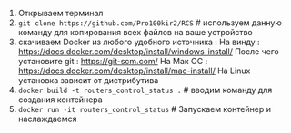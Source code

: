 1) Открываем терминал
2) `git clone https://github.com/Pro100kir2/RCS` # используем данную команду для копирования всех файлов на ваше устройство
3) скачиваем Docker из любого удобного источника : 
 На винду : https://docs.docker.com/desktop/install/windows-install/
 После чего установите git : https://git-scm.com/
 На Мак ОС : https://docs.docker.com/desktop/install/mac-install/
 На Linux установка зависит от дистрибутива 
4) `docker build -t routers_control_status .` # вводим команду для создания контейнера 
5) `docker run -it routers_control_status`   # Запускаем контейнер и наслаждаемся 
